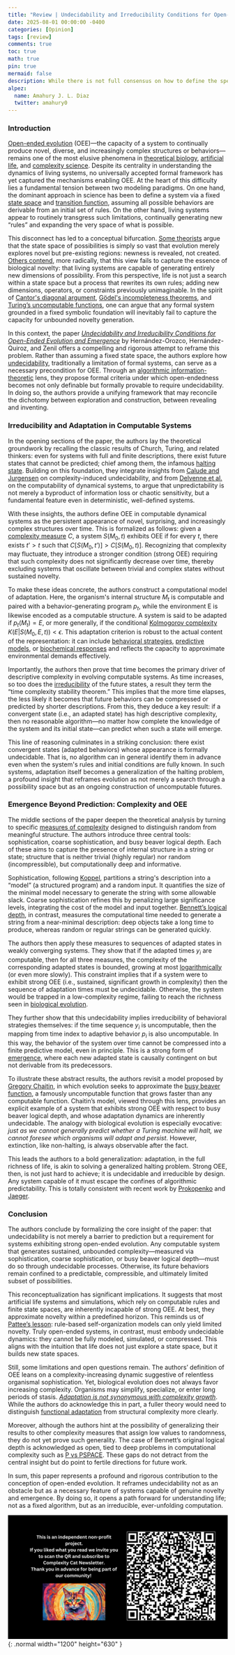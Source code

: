 ```yaml
---
title: "Review | Undecidability and Irreducibility Conditions for Open-Ended Evolution and Emergence"
date: 2025-08-01 00:00:00 -0400
categories: [Opinion]
tags: [review]
comments: true
toc: true 
math: true
pin: true 
mermaid: false
description: While there is not full consensus on how to define the specifics of Open-Ended Evolution (OEE), at a high level it describes organisms that are continuously evolving and changing, rather than eventually reaching a state where nothing changes. The paper I am going to review today proposes a formal framework for discussing OEE. Surprisingly, the authors allude to undecidability and computational irreducibility, which reminds us of many other narratives we have discussed here. What's new under their lens? Is evolution a computational phenomenon?
alpez:
  name: Amahury J. L. Diaz
  twitter: amahury0
---
```

### Introduction
[Open-ended evolution](https://alife.org/encyclopedia/introduction/open-ended-evolution/) (OEE)—the capacity of a system to continually produce novel, diverse, and increasingly complex structures or behaviors—remains one of the most elusive phenomena in [theoretical biology](https://en.wikipedia.org/wiki/Mathematical_and_theoretical_biology), [artificial life](https://en.wikipedia.org/wiki/Artificial_life), and [complexity science](https://en.wikipedia.org/wiki/Complex_system). Despite its centrality in understanding the dynamics of living systems, no universally accepted formal framework has yet captured the mechanisms enabling OEE. At the heart of this difficulty lies a fundamental tension between two modeling paradigms. On one hand, the dominant approach in science has been to define a system via a fixed [state space](https://en.wikipedia.org/wiki/State-space_representation) and [transition function](https://en.wikipedia.org/wiki/Transition_system), assuming all possible behaviors are derivable from an initial set of rules. On the other hand, living systems appear to routinely transgress such limitations, continually generating new “rules” and expanding the very space of what is possible.

This disconnect has led to a conceptual bifurcation. [Some theorists](https://en.wikipedia.org/wiki/Evolutionary_landscape) argue that the state space of possibilities is simply so vast that evolution merely explores novel but pre-existing regions: newness is revealed, not created. [Others contend](https://www.mdpi.com/1099-4300/23/11/1467), more radically, that this view fails to capture the essence of biological novelty: that living systems are capable of generating entirely new dimensions of possibility. From this perspective, life is not just a search within a state space but a process that rewrites its own rules; adding new dimensions, operators, or constraints previously unimaginable. In the spirit of [Cantor's diagonal argument](https://en.wikipedia.org/wiki/Cantor%27s_diagonal_argument), [Gödel's incompleteness theorems](https://en.wikipedia.org/wiki/G%C3%B6del%27s_incompleteness_theorems), and [Turing’s uncomputable functions](https://en.wikipedia.org/wiki/Halting_problem), one can argue that any formal system grounded in a fixed symbolic foundation will inevitably fail to capture the capacity for unbounded novelty generation.

In this context, the paper [_Undecidability and Irreducibility Conditions for Open-Ended Evolution and Emergence_](https://ieeexplore.ieee.org/abstract/document/8290548) by Hernández-Orozco, Hernández-Quiroz, and Zenil offers a compelling and rigorous attempt to reframe this problem. Rather than assuming a fixed state space, the authors explore how [undecidability](https://en.wikipedia.org/wiki/Undecidable_problem), traditionally a limitation of formal systems, can serve as a necessary precondition for OEE. Through an [algorithmic information-theoretic](https://en.wikipedia.org/wiki/Algorithmic_information_theory) lens, they propose formal criteria under which open-endedness becomes not only definable but formally provable to require undecidability. In doing so, the authors provide a unifying framework that may reconcile the dichotomy between exploration and construction, between revealing and inventing.

### Irreducibility and Adaptation in Computable Systems
In the opening sections of the paper, the authors lay the theoretical groundwork by recalling the classic results of Church, Turing, and related thinkers: even for systems with full and finite descriptions, there exist future states that cannot be predicted; chief among them, the infamous [halting state](https://human.libretexts.org/Bookshelves/Philosophy/Sets_Logic_Computation_(Zach)/03%3A_III-_Turing_Machines/3.01%3A_Turing_Machine_Computations/3.1.06%3A_Halting_States). Building on this foundation, they integrate insights from [Calude and Jurgensen](https://www.sciencedirect.com/science/article/pii/S0196885804001277) on complexity-induced undecidability, and from [Delvenne et al.](https://journals.sagepub.com/doi/abs/10.3233/FUN-2006-74406?casa_token=G1T9eyu3PbMAAAAA:4RjlFRIrZsf7zrVjkuTiSwmM18Z772WPUkMH_O4-yuHdxrR-fICjNOT7To2lR0f4Fck9JFSdR2D4) on the computability of dynamical systems, to argue that unpredictability is not merely a byproduct of information loss or chaotic sensitivity, but a fundamental feature even in deterministic, well-defined systems.

With these insights, the authors define OEE in computable dynamical systems as the persistent appearance of novel, surprising, and increasingly complex structures over time. This is formalized as follows: given a [complexity measure](https://web.mit.edu/esd.83/www/notebook/Complexity.PDF) $C$, a system $S(M_0, t)$ exhibits OEE if for every $t$, there exists $t’ > t$ such that $C[S(M_0, t’)] > C[S(M_0, t)]$. Recognizing that complexity may fluctuate, they introduce a stronger condition (strong OEE) requiring that such complexity does not significantly decrease over time, thereby excluding systems that oscillate between trivial and complex states without sustained novelty.

To make these ideas concrete, the authors construct a computational model of adaptation. Here, the organism's internal structure $M_t$ is computable and paired with a behavior-generating program $p_t$, while the environment E is likewise encoded as a computable structure. A system is said to be adapted if $p_t(M_t) = E$, or more generally, if the conditional [Kolmogorov complexity](https://en.wikipedia.org/wiki/Kolmogorov_complexity) $K(E | S(M_0, E, t)) < \epsilon$. This adaptation criterion is robust to the actual content of the representation: it can include [behavioral strategies](https://en.wikipedia.org/wiki/Behavioral_strategy), [predictive models](https://en.wikipedia.org/wiki/Predictive_modelling), or [biochemical responses](https://en.wikipedia.org/wiki/Allosteric_regulation) and reflects the capacity to approximate environmental demands effectively. 

Importantly, the authors then prove that time becomes the primary driver of descriptive complexity in evolving computable systems. As time increases, so too does the [irreducibility](https://en.wikipedia.org/wiki/Computational_irreducibility) of the future states, a result they term the “time complexity stability theorem.” This implies that the more time elapses, the less likely it becomes that future behaviors can be compressed or predicted by shorter descriptions. From this, they deduce a key result: if a convergent state (i.e., an adapted state) has high descriptive complexity, then no reasonable algorithm—no matter how complete the knowledge of the system and its initial state—can predict when such a state will emerge.

This line of reasoning culminates in a striking conclusion: there exist convergent states (adapted behaviors) whose appearance is formally undecidable. That is, no algorithm can in general identify them in advance even when the system's rules and initial conditions are fully known. In such systems, adaptation itself becomes a generalization of the halting problem, a profound insight that reframes evolution as not merely a search through a possibility space but as an ongoing construction of uncomputable futures.

### Emergence Beyond Prediction: Complexity and OEE
The middle sections of the paper deepen the theoretical analysis by turning to specific [measures of complexity](https://web.mit.edu/esd.83/www/notebook/Complexity.PDF) designed to distinguish random from meaningful structure. The authors introduce three central tools: sophistication, coarse sophistication, and busy beaver logical depth. Each of these aims to capture the presence of internal structure in a string or state; structure that is neither trivial (highly regular) nor random (incompressible), but computationally deep and informative.

Sophistication, following [Koppel](https://content.wolfram.com/sites/13/2018/02/01-6-4.pdf), partitions a string's description into a “model” (a structured program) and a random input. It quantifies the size of the minimal model necessary to generate the string with some allowable slack. Coarse sophistication refines this by penalizing large significance levels, integrating the cost of the model and input together. [Bennett’s logical depth](https://en.wikipedia.org/wiki/Logical_depth), in contrast, measures the computational time needed to generate a string from a near-minimal description: deep objects take a long time to produce, whereas random or regular strings can be generated quickly.

The authors then apply these measures to sequences of adapted states in weakly converging systems. They show that if the adapted times $y_i$ are computable, then for all three measures, the complexity of the corresponding adapted states is bounded, growing at most [logarithmically](https://www.geeksforgeeks.org/dsa/what-is-logarithmic-time-complexity/) (or even more slowly). This constraint implies that if a system were to exhibit strong OEE (i.e., sustained, significant growth in complexity) then the sequence of adaptation times must be undecidable. Otherwise, the system would be trapped in a low-complexity regime, failing to reach the richness seen in [biological evolution](https://evolution.berkeley.edu/evolution-101/an-introduction-to-evolution/).

They further show that this undecidability implies irreducibility of behavioral strategies themselves: if the time sequence $y_i$ is uncomputable, then the mapping from time index to adaptive behavior $p_i$ is also uncomputable. In this way, the behavior of the system over time cannot be compressed into a finite predictive model, even in principle. This is a strong form of [emergence](https://en.wikipedia.org/wiki/Emergence), where each new adapted state is causally contingent on but not derivable from its predecessors.

To illustrate these abstract results, the authors revisit a model proposed by [Gregory Chaitin](https://en.wikipedia.org/wiki/Gregory_Chaitin), in which evolution seeks to approximate the [busy beaver function](https://en.wikipedia.org/wiki/Busy_beaver), a famously uncomputable function that grows faster than any computable function. Chaitin’s model, viewed through this lens, provides an explicit example of a system that exhibits strong OEE with respect to busy beaver logical depth, and whose adaptation dynamics are inherently undecidable. The analogy with biological evolution is especially evocative: _just as we cannot generally predict whether a Turing machine will halt, we cannot foresee which organisms will adapt and persist_. However, extinction, like non-halting, is always observable after the fact.

This leads the authors to a bold generalization: adaptation, in the full richness of life, is akin to solving a generalized halting problem. Strong OEE, then, is not just hard to achieve; it is undecidable and irreducible by design. Any system capable of it must escape the confines of algorithmic predictability. This is totally consistent with recent work by [Prokopenko](https://iopscience.iop.org/article/10.1088/2632-072X/ad9cdc/meta) and [Jaeger](https://www.frontiersin.org/journals/psychology/articles/10.3389/fpsyg.2024.1362658/full).

### Conclusion
The authors conclude by formalizing the core insight of the paper: that undecidability is not merely a barrier to prediction but a requirement for systems exhibiting strong open-ended evolution. Any computable system that generates sustained, unbounded complexity—measured via sophistication, coarse sophistication, or busy beaver logical depth—must do so through undecidable processes. Otherwise, its future behaviors remain confined to a predictable, compressible, and ultimately limited subset of possibilities.

This reconceptualization has significant implications. It suggests that most artificial life systems and simulations, which rely on computable rules and finite state spaces, are inherently incapable of strong OEE. At best, they approximate novelty within a predefined horizon. This reminds us of [Pattee’s lesson](https://www.researchgate.net/profile/Howard-Pattee/publication/221586859_Simulations_Realizations_and_Theories_of_Life/links/0912f5017387295d4a000000/Simulations-Realizations-and-Theories-of-Life.pdf): rule-based self-organization models can only yield limited novelty. Truly open-ended systems, in contrast, must embody undecidable dynamics: they cannot be fully modeled, simulated, or compressed. This aligns with the intuition that life does not just explore a state space, but it builds new state spaces.

Still, some limitations and open questions remain. The authors’ definition of OEE leans on a complexity-increasing dynamic suggestive of relentless organismal sophistication. Yet, biological evolution does not always favor increasing complexity. Organisms may simplify, specialize, or enter long periods of stasis. [_Adaptation is not synonymous with complexity growth_](https://www.pnas.org/doi/abs/10.1073/pnas.2425772122). While the authors do acknowledge this in part, a fuller theory would need to distinguish [functional adaptation](https://www.quantamagazine.org/why-everything-in-the-universe-turns-more-complex-20250402/) from structural complexity more clearly.

Moreover, although the authors hint at the possibility of generalizing their results to other complexity measures that assign low values to randomness, they do not yet prove such generality. The case of Bennett’s original logical depth is acknowledged as open, tied to deep problems in computational complexity such as [P vs PSPACE](https://cs.stackexchange.com/questions/23745/has-there-been-any-more-progress-on-p-vs-pspace-compared-to-p-vs-np). These gaps do not detract from the central insight but do point to fertile directions for future work.

In sum, this paper represents a profound and rigorous contribution to the conception of open-ended evolution. It reframes undecidability not as an obstacle but as a necessary feature of systems capable of genuine novelty and emergence. By doing so, it opens a path forward for understanding life; not as a fixed algorithm, but as an irreducible, ever-unfolding computation.

![Desktop View](/assets/img/fix/complexity-cat-newsletter.png){: .normal width="1200" height="630" }
